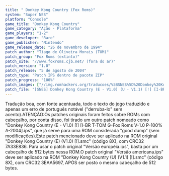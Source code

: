 ```yaml
---
title: " Donkey Kong Country (Fox Roms)"
system: "Super NES"
platform: "Console"
game_title: "Donkey Kong Country"
game_category: "Ação - Plataforma"
game_players: "1-2"
game_developer: "Rare"
game_publisher: "Nintendo"
game_release_date: "26 de novembro de 1994"
patch_author: "Tiago de Oliveira Morais (TOM)"
patch_group: "Fox Roms (extinto)"
patch_site: "//www.foxroms.cjb.net/ (fora do ar)"
patch_version: "1.0"
patch_release: "5 de agosto de 2004"
patch_type: "Patch IPS dentro de pacote ZIP"
patch_progress: "100%"
patch_images: ["//img.romhackers.org/traducoes/%5BSNES%5D%20Donkey%20Kong%20Country%20-%20Fox%20Roms%20-%201.png","//img.romhackers.org/traducoes/%5BSNES%5D%20Donkey%20Kong%20Country%20-%20Fox%20Roms%20-%202.png","//img.romhackers.org/traducoes/%5BSNES%5D%20Donkey%20Kong%20Country%20-%20Fox%20Roms%20-%203.png"]
patch_file: "[SNES] Donkey Kong Country (E - V1.0) (U - V1.1) [!] [I-BR T-TOM G-Fox Roms V-1.0 P-100% A-2004].zip"
---
```

Tradução boa, com fonte acentuada, todo o texto do jogo traduzido e apenas um erro de português notável ("derruba-lo" sem acento).ATENÇÃO:Os patches originais foram feitos sobre ROMs com cabeçalho, por conta disso, foi tirado um outro patch nomeado como "Donkey Kong Country (E - V1.0) [!] [I-BR T-TOM G-Fox Roms V-1.0 P-100% A-2004].ips", que já serve para uma ROM considerada "good dump" (sem modificações).Este patch mencionado deve ser aplicado na ROM original "Donkey Kong Country (E) (V1.0) [!].smc" (código 8X), com CRC32 7A33E836. Para usar o patch original "Versão européia.ips", basta por um cabeçalho de 512 bytes nessa ROM.O patch original "Versão americana.ips" deve ser aplicado na ROM "Donkey Kong Country (U) (V1.1) [!].smc" (código 8X), com CRC32 3EAA5697, APÓS ser posto o mesmo cabeçalho de 512 bytes.